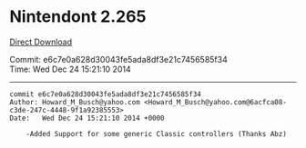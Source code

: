 # Nintendont 2.265
[Direct Download](./Nintendont.zip)

Commit: e6c7e0a628d30043fe5ada8df3e21c7456585f34  
Time: Wed Dec 24 15:21:10 2014   

-----

```
commit e6c7e0a628d30043fe5ada8df3e21c7456585f34
Author: Howard_M_Busch@yahoo.com <Howard_M_Busch@yahoo.com@6acfca08-c3de-247c-4448-9f1a92385553>
Date:   Wed Dec 24 15:21:10 2014 +0000

    -Added Support for some generic Classic controllers (Thanks Abz)
```
